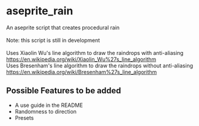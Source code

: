 # aseprite_rain
An aseprite script that creates procedural rain
<br><br>
Note: this script is still in development
<br><br>
Uses Xiaolin Wu's line algorithm to draw the raindrops with anti-aliasing https://en.wikipedia.org/wiki/Xiaolin_Wu%27s_line_algorithm <br>
Uses Bresenham's line algorithm to draw the raindrops without anti-aliasing https://en.wikipedia.org/wiki/Bresenham%27s_line_algorithm <br>

## Possible Features to be added
- A use guide in the README
- Randomness to direction
- Presets
